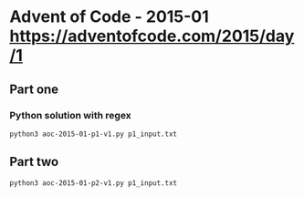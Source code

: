 # Advent of Code - 2015-01 https://adventofcode.com/2015/day/1

## Part one
### Python solution with regex
`python3 aoc-2015-01-p1-v1.py p1_input.txt`

## Part two
`python3 aoc-2015-01-p2-v1.py p1_input.txt `
